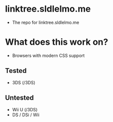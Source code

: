 # linktree.sldlelmo.me
- The repo for linktree.sldlelmo.me
# What does this work on?
- Browsers with modern CSS support
## Tested
- 3DS (/3DS)
## Untested
- Wii U (/3DS)
- DS / DSi / Wii
